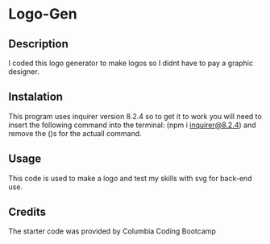 # Logo-Gen


## Description

I coded this logo generator to make logos so I didnt have to pay a graphic designer.

 ## Instalation

 This program uses inquirer version 8.2.4 so to get it to work you will need to insert the following command into the terminal: 
 (npm i inquirer@8.2.4) and remove the ()s for the actuall command.

 ## Usage
 This code is used to make a logo and test my skills with svg for back-end use.

 ## Credits

 The starter code was provided by Columbia Coding Bootcamp